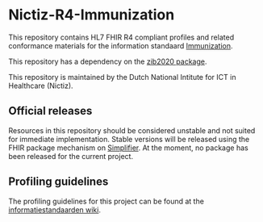 # Nictiz-R4-Immunization

This repository contains HL7 FHIR R4 compliant profiles and related conformance materials for the information standaard [Immunization](https://informatiestandaarden.nictiz.nl/wiki/Immu:V0.1_Ontwerpen).

This repository has a dependency on the [zib2020 package](https://simplifier.net/NictizR4-Zib2020/~packages).

This repository is maintained by the Dutch National Intitute for ICT in Healthcare (Nictiz).

## Official releases

Resources in this repository should be considered unstable and not suited for immediate implementation. Stable versions will be released using the FHIR package mechanism on [Simplifier](https://simplifier.net/packages). At the moment, no package has been released for the current project.

## Profiling guidelines

The profiling guidelines for this project can be found at the [informatiestandaarden wiki](http://informatiestandaarden.nictiz.nl/wiki/FHIR:V1.0_FHIR_Profiling_Guidelines_R4).
